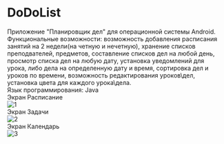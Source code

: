 # DoDoList
Приложение "Планировщик дел" для операционной системы Android.  
Функциональные возможности: возможность добавления расписания занятий на 2 недели(на четную и нечетную), хранение списков преподвателей, предметов, составление списков дел на любой день, просмотр списка дел на любую дату, установка уведомлений для урока, либо дела на определенную дату и время, сортировка дел и уроков по времени, возможность редактирования уроков\дел, установка цвета для каждого урока\дела.  
Язык программирования: Java  
Экран Расписание  
![1](https://user-images.githubusercontent.com/39966486/131253324-78676f42-68e1-4e4a-8c91-c408a6ef886e.PNG)  
Экран Задачи  
![2](https://user-images.githubusercontent.com/39966486/131253522-45eafee5-127e-4dac-bb10-243777ba1286.PNG)  
Экран Календарь  
![3](https://user-images.githubusercontent.com/39966486/131253330-91efca1f-49cb-4b16-abfd-9f423e2eb572.PNG)  
